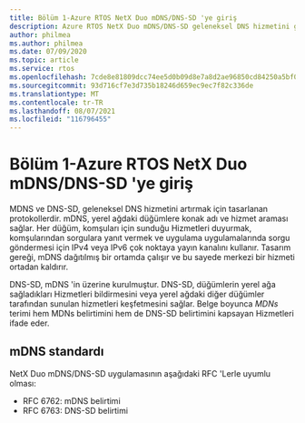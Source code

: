 ```yaml
---
title: Bölüm 1-Azure RTOS NetX Duo mDNS/DNS-SD 'ye giriş
description: Azure RTOS NetX Duo mDNS/DNS-SD geleneksel DNS hizmetini genişletmektedir.
author: philmea
ms.author: philmea
ms.date: 07/09/2020
ms.topic: article
ms.service: rtos
ms.openlocfilehash: 7cde8e81809dcc74ee5d0b09d8e7a8d2ae96850cd84250a5bf003fdd5763925a
ms.sourcegitcommit: 93d716cf7e3d735b18246d659ec9ec7f82c336de
ms.translationtype: MT
ms.contentlocale: tr-TR
ms.lasthandoff: 08/07/2021
ms.locfileid: "116796455"
---
```

# <a name="chapter-1---introduction-to-azure-rtos-netx-duo-mdnsdns-sd"></a>Bölüm 1-Azure RTOS NetX Duo mDNS/DNS-SD 'ye giriş

MDNS ve DNS-SD, geleneksel DNS hizmetini artırmak için tasarlanan protokollerdir. mDNS, yerel ağdaki düğümlere konak adı ve hizmet araması sağlar. Her düğüm, komşuları için sunduğu Hizmetleri duyurmak, komşularından sorgulara yanıt vermek ve uygulama uygulamalarında sorgu göndermesi için IPv4 veya IPv6 çok noktaya yayın kanalını kullanır. Tasarım gereği, mDNS dağıtılmış bir ortamda çalışır ve bu sayede merkezi bir hizmeti ortadan kaldırır.

DNS-SD, mDNS 'in üzerine kurulmuştur. DNS-SD, düğümlerin yerel ağa sağladıkları Hizmetleri bildirmesini veya yerel ağdaki diğer düğümler tarafından sunulan hizmetleri keşfetmesini sağlar. Belge boyunca *MDNs* terimi hem MDNs belirtimini hem de DNS-SD belirtimini kapsayan Hizmetleri ifade eder.

## <a name="mdns-standard"></a>mDNS standardı

NetX Duo mDNS/DNS-SD uygulamasının aşağıdaki RFC 'Lerle uyumlu olması:

- RFC 6762: mDNS belirtimi
- RFC 6763: DNS-SD belirtimi